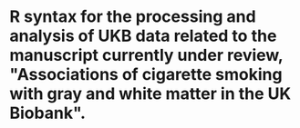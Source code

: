 # R syntax for the processing and analysis of UKB data related to the manuscript currently under review, "Associations of cigarette smoking with gray and white matter in the UK Biobank".
